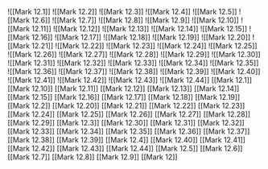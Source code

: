![[Mark 12.1]]
![[Mark 12.2]]
![[Mark 12.3]]
![[Mark 12.4]]
![[Mark 12.5]]
![[Mark 12.6]]
![[Mark 12.7]]
![[Mark 12.8]]
![[Mark 12.9]]
![[Mark 12.10]]
![[Mark 12.11]]
![[Mark 12.12]]
![[Mark 12.13]]
![[Mark 12.14]]
![[Mark 12.15]]
![[Mark 12.16]]
![[Mark 12.17]]
![[Mark 12.18]]
![[Mark 12.19]]
![[Mark 12.20]]
![[Mark 12.21]]
![[Mark 12.22]]
![[Mark 12.23]]
![[Mark 12.24]]
![[Mark 12.25]]
![[Mark 12.26]]
![[Mark 12.27]]
![[Mark 12.28]]
![[Mark 12.29]]
![[Mark 12.30]]
![[Mark 12.31]]
![[Mark 12.32]]
![[Mark 12.33]]
![[Mark 12.34]]
![[Mark 12.35]]
![[Mark 12.36]]
![[Mark 12.37]]
![[Mark 12.38]]
![[Mark 12.39]]
![[Mark 12.40]]
![[Mark 12.41]]
![[Mark 12.42]]
![[Mark 12.43]]
![[Mark 12.44]]
[[Mark 12.1]]
[[Mark 12.10]]
[[Mark 12.11]]
[[Mark 12.12]]
[[Mark 12.13]]
[[Mark 12.14]]
[[Mark 12.15]]
[[Mark 12.16]]
[[Mark 12.17]]
[[Mark 12.18]]
[[Mark 12.19]]
[[Mark 12.2]]
[[Mark 12.20]]
[[Mark 12.21]]
[[Mark 12.22]]
[[Mark 12.23]]
[[Mark 12.24]]
[[Mark 12.25]]
[[Mark 12.26]]
[[Mark 12.27]]
[[Mark 12.28]]
[[Mark 12.29]]
[[Mark 12.3]]
[[Mark 12.30]]
[[Mark 12.31]]
[[Mark 12.32]]
[[Mark 12.33]]
[[Mark 12.34]]
[[Mark 12.35]]
[[Mark 12.36]]
[[Mark 12.37]]
[[Mark 12.38]]
[[Mark 12.39]]
[[Mark 12.4]]
[[Mark 12.40]]
[[Mark 12.41]]
[[Mark 12.42]]
[[Mark 12.43]]
[[Mark 12.44]]
[[Mark 12.5]]
[[Mark 12.6]]
[[Mark 12.7]]
[[Mark 12.8]]
[[Mark 12.9]]
[[Mark 12]]
